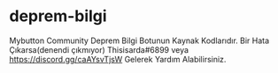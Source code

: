 # deprem-bilgi

Mybutton Community Deprem Bilgi Botunun Kaynak Kodlarıdır.
Bir Hata Çıkarsa(denendi çıkmıyor) Thisisarda#6899 veya https://discord.gg/caAYsvTjsW Gelerek Yardım Alabilirsiniz.
